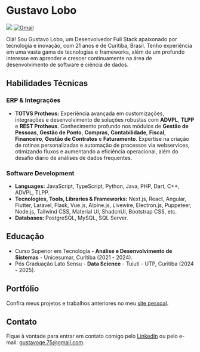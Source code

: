 # Gustavo Lobo

  <a href= "https://www.linkedin.com/in/gustavo-lobo" target="__blank"><img src="https://img.shields.io/badge/LinkedIn-0077B5?style=for-the-badge&logo=linkedin&logoColor=white"/></a>
  <a href= "mailto:gustavoqe.75@gmail.com" target="__blank"><img alt="Gmail" src="https://img.shields.io/badge/Gmail-D14836?style=for-the-badge&logo=gmail&logoColor=white"/></a>

Olá! Sou Gustavo Lobo, um Desenvolvedor Full Stack apaixonado por tecnologia e inovação, com 21 anos e de Curitiba, Brasil. Tenho experiência em uma vasta gama de tecnologias e frameworks, além de um profundo interesse em aprender e crescer continuamente na área de desenvolvimento de software e ciência de dados.

## Habilidades Técnicas

### ERP & Integrações
- <b>TOTVS Protheus:</b> Experiência avançada em customizações, integrações e desenvolvimento de soluções robustas com <b>ADVPL</b>, <b>TLPP</b> e <b>REST Protheus</b>. Conhecimento profundo nos módulos de <b>Gestão de Pessoas</b>, <b>Gestão de Ponto</b>, <b>Compras</b>, <b>Contabilidade</b>, <b>Fiscal</b>, <b>Financeiro</b>, <b>Gestão de Contratos</b> e <b>Faturamento</b>. Expertise na criação de rotinas personalizadas e automação de processos via webservices, otimizando fluxos e aumentando a eficiência operacional, além do desafio diário de análises de dados frequentes.

### Software Development

- <b>Languages:</b> JavaScript, TypeScript, Python, Java, PHP, Dart, C++, ADVPL, TLPP.
- <b>Tecnologies, Tools, Libraries & Frameworks:</b> Next.js, React, Angular, Flutter, Laravel, Flask, Vue.js, Alpine.js, Livewire, Electron.js, Puppeteer, Node.js, Tailwind CSS, Material UI, ShadcnUI, Bootstrap CSS, etc.
- <b>Databases:</b> PostgreSQL, MySQL, SQL Server.

## Educação

- Curso Superior em Tecnologia - <b>Análise e Desenvolvimento de Sistemas</b> - Unicesumar, Curitiba (2021 - 2024).
- Pós Graduação Lato Sensu - <b>Data Science</b> - Tuiuti - UTP, Curitiba (2024 - 2025).

## Portfólio

Confira meus projetos e trabalhos anteriores no meu [site pessoal](https://lobofoltran.com).

## Contato

Fique à vontade para entrar em contato comigo pelo [LinkedIn](https://www.linkedin.com/in/gustavo-lobo) ou pelo e-mail: gustavoqe.75@gmail.com.



